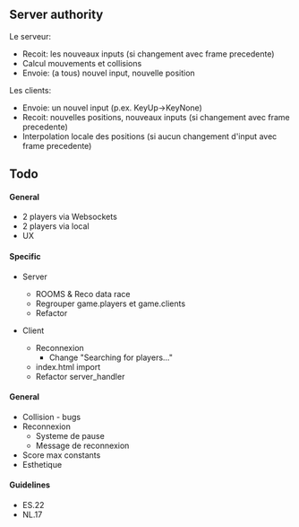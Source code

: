 ## Server authority
Le serveur:
- Recoit: les nouveaux inputs (si changement avec frame precedente)
- Calcul mouvements et collisions
- Envoie: (a tous) nouvel input, nouvelle position
  
Les clients:
- Envoie: un nouvel input (p.ex. KeyUp->KeyNone)
- Recoit: nouvelles positions, nouveaux inputs (si changement avec frame precedente)
- Interpolation locale des positions (si aucun changement d'input avec frame precedente)

## Todo
#### General
* 2 players via Websockets
* 2 players via local
* UX 

#### Specific
- Server
  - ROOMS & Reco data race
  - Regrouper game.players et game.clients
  - Refactor

- Client
  - Reconnexion
    - Change "Searching for players..."
  - index.html import 
  - Refactor server_handler
#### General
- Collision - bugs
- Reconnexion
  - Systeme de pause
  - Message de reconnexion
- Score max constants
- Esthetique

#### Guidelines
- ES.22
- NL.17
